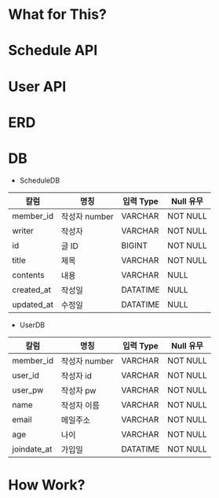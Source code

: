 # What for This?

# Schedule API

# User API

# ERD
# DB
  * ScheduleDB

| 칼럼         | 명칭         | 입력 Type   | Null 유무  |
|------------|------------|-----------|----------|
| member_id  | 작성자 number | VARCHAR     | NOT NULL |
| writer     | 작성자        | VARCHAR   | NOT NULL |
| id         | 글 ID       | BIGINT    | NOT NULL |
| title      | 제목         | VARCHAR   | NOT NULL |
| contents   | 내용         | VARCHAR   | NULL     |
| created_at | 작성일        | DATATIME  | NULL     |
| updated_at | 수정일        | DATATIME | NULL     |


  * UserDB

| 칼럼          | 명칭        | 입력 Type     | Null 유무 |
|-------------|-----------|-------------|------|
| member_id   | 작성자 number | VARCHAR     | NOT NULL |
| user_id     | 작성자 id    | VARCHAR     | NOT NULL |
| user_pw     | 작성자 pw    | VARCHAR     | NOT NULL |
| name        | 작성자 이름    | VARCHAR     | NOT NULL |
| email       | 메일주소      | VARCHAR     | NOT NULL |
| age         | 나이        | VARCHAR     | NOT NULL |
| joindate_at | 가입일       | DATATIME   | NOT NULL |

# How Work? 
